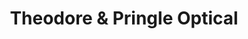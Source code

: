 ---
title: "Theodore & Pringle Optical"
url: /kingston/theodore-und-pringle-optical/
shop: Optiker
---